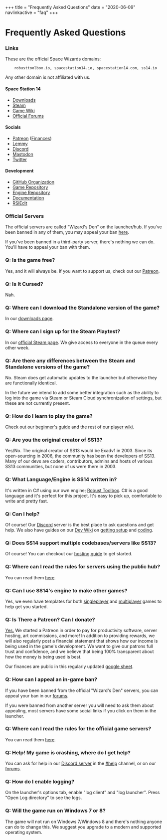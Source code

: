 +++
title = "Frequently Asked Questions"
date = "2020-06-09"
navlinkactive = "faq"
+++

# Frequently Asked Questions

### Links

These are the official Space Wizards domains:

		robusttoolbox.io, spacestation14.io, spacestation14.com, ss14.io

Any other domain is not affiliated with us.


#### Space Station 14
- [Downloads](/about/nightlies/)
- [Steam](https://store.steampowered.com/app/1255460/Space_Station_14/)
- [Game Wiki](https://wiki.spacestation14.com)
- [Official Forums](https://forum.spacestation14.com)

#### Socials
- [Patreon](https://www.patreon.com/spacestation14) ([Finances](https://docs.google.com/spreadsheets/d/1_EIs2myVyatmbuPxkhwvgIGzQ543v4LewhbDivJdV_o/edit?usp=sharing))
- [Lemmy](https://lemmy.spacestation14.com)
- [Discord](https://discord.ss14.io)
- [Mastodon](https://mastodon.gamedev.place/@spacestation14)
- [Twitter](https://twitter.com/space_station14)

#### Development
- [GitHub Organization](https://github.com/space-wizards)
- [Game Repository](https://github.com/space-wizards/space-station-14)
- [Engine Repository](https://github.com/space-wizards/RobustToolbox)
- [Documentation](https://docs.spacestation14.com)
- [RSIEdit](https://github.com/space-wizards/RSIEdit)

### Official Servers

The official servers are called "Wizard's Den" on the launcher/hub.
If you've been banned in any of them, you may appeal your ban [here](https://forum.spacestation14.com/w/ban-appeal).

If you've been banned in a third-party server, there's nothing we can do.
You'll have to appeal your ban with them.

### Q: Is the game free?
Yes, and it will always be. If you want to support us, check out our [Patreon](https://www.patreon.com/spacestation14).

### Q: Is It Cursed?
Nah.

### Q: Where can I download the Standalone version of the game?
In our [downloads page](/about/nightlies/).

### Q: Where can I sign up for the Steam Playtest?
In our [official Steam page](https://store.steampowered.com/app/1255460/Space_Station_14/).
We give access to everyone in the queue every other week.

### Q: Are there any differences between the Steam and Standalone versions of the game?
No. Steam does get automatic updates to the launcher but otherwise they are functionally identical.

In the future we intend to add some better integration such as the ability to log into the game via Steam or Steam Cloud synchronization of settings, but these are not currently present.

### Q: How do I learn to play the game?
Check out our [beginner's guide](https://wiki.spacestation14.com/wiki/Getting_Started) and the rest of our [player wiki](https://wiki.spacestation14.com).

### Q: Are you the original creator of SS13?
Yes/No. The original creator of SS13 would be Exadv1 in 2003. Since its open-sourcing in 2006, the community has been the developers of SS13.
Many of our devs are coders, contributors, admins and hosts of various SS13 communities, but none of us were there in 2003.

### Q: What Language/Engine is SS14 written in?
It's written in C# using our own engine; [Robust Toolbox](https://github.com/space-wizards/RobustToolbox). C# is a good language and it's perfect for this project. It's easy to pick up, comfortable to write and pretty fast.

### Q: Can I help?
Of course! Our [Discord](http://discord.ss14.io/) server is the best place to ask questions and get help. We also have guides on our [Dev Wiki](https://docs.spacestation14.com) on [getting setup](https://docs.spacestation14.com/en/general-development/setup/setting-up-a-development-environment.html) and [coding](https://docs.spacestation14.com/en/general-development/setup/howdoicode.html).

### Q: Does SS14 support multiple codebases/servers like SS13?
Of course! You can checkout our [hosting guide](https://docs.spacestation14.com/en/general-development/setup/server-hosting-tutorial.html) to get started.

### Q: Where can I read the rules for servers using the public hub?
You can read them [here](https://docs.spacestation14.com/en/community/space-wizards-hub-rules.html).

### Q: Can I use SS14's engine to make other games?
Yes, we even have templates for both [singleplayer](https://github.com/space-wizards/RobustToolboxTemplateSingleplayer) and [multiplayer](https://github.com/space-wizards/RobustToolboxTemplate) games to help get you started.

### Q: Is There a Patreon? Can I donate?
[Yes.](https://www.patreon.com/spacestation14) We started a Patreon in order to pay for productivity software, server hosting, art commissions, and more! In addition to providing rewards, we will also regularly post a financial statement that shows how our income is being used in the game's development. We want to give our patrons full trust and confidence, and we believe that being 100% transparent about how the money is being used is best.

Our finances are public in this regularly updated [google sheet](https://docs.google.com/spreadsheets/d/1_EIs2myVyatmbuPxkhwvgIGzQ543v4LewhbDivJdV_o/edit?usp=sharing).

### Q: How can I appeal an in-game ban?
If you have been banned from the official "Wizard's Den" servers, you can appeal your ban in our [forums](https://forum.spacestation14.com/w/ban-appeal).

If you were banned from another server you will need to ask them about appealing, most servers have some social links if you click on them in the launcher.

### Q: Where can I read the rules for the official game servers?
You can read them [here](https://wiki.spacestation14.com/wiki/Server_Rules).

### Q: Help! My game is crashing, where do I get help?
You can ask for help in our [Discord server](https://discord.ss14.io) in the [#help](https://discord.com/channels/310555209753690112/790656972801572905) channel, or on our [forums](https://forum.spacestation14.com/c/general/help/46).

### Q: How do I enable logging?
On the launcher's options tab, enable "log client" and "log launcher". Press "Open Log directory" to see the logs.

### Q: Will the game run on Windows 7 or 8?
The game will not run on Windows 7/Windows 8 and there's nothing anyone can do to change this. We suggest you upgrade to a modern and supported operating system.
